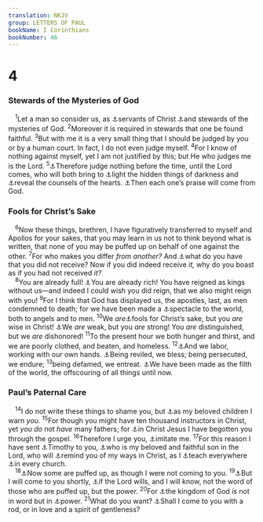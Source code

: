 ```yaml
---
translation: NKJV
group: LETTERS OF PAUL
bookName: I Corinthians 
bookNumber: 46
---
```


<div class="title"><h1>4</h1><h3>Stewards of the Mysteries of God</h3></div>
<span class="verse 1co_4_1"> <sup>1</sup>Let a man so consider us, as <a data-toggle="tooltip" data-placement="bottom" title="Matt. 24:45; Rom. 13:6; 2 Cor. 3:6; Col. 1:25">⚓</a>servants of Christ <a data-toggle="tooltip" data-placement="bottom" title="Luke 12:42; 1 Cor. 9:17; Titus 1:7; 1 Pet. 4:10">⚓</a>and stewards of the mysteries of God. </span>
<span class="verse 1co_4_2"><sup>2</sup>Moreover it is required in stewards that one be found faithful. </span>
<span class="verse 1co_4_3"><sup>3</sup>But with me it is a very small thing that I should be judged by you or by a human court. In fact, I do not even judge myself. </span>
<span class="verse 1co_4_4"><sup>4</sup>For I know of nothing against myself, yet I am not justified by this; but He who judges me is the Lord. </span>
<span class="verse 1co_4_5"><sup>5</sup><a data-toggle="tooltip" data-placement="bottom" title="Matt. 7:1; Rom. 2:1; (Rev. 20:12)">⚓</a>Therefore judge nothing before the time, until the Lord comes, who will both bring to <a data-toggle="tooltip" data-placement="bottom" title="Matt. 10:26">⚓</a>light the hidden things of darkness and <a data-toggle="tooltip" data-placement="bottom" title="1 Cor. 3:13">⚓</a>reveal the counsels of the hearts. <a data-toggle="tooltip" data-placement="bottom" title="Rom. 2:29; 1 Cor. 3:8; (2 Cor. 5:10)">⚓</a>Then each one’s praise will come from God.<br/></span>
<div class="title"><h3>Fools for Christ’s Sake</h3></div>
<span class="verse 1co_4_6"> <sup>6</sup>Now these things, brethren, I have figuratively transferred to myself and Apollos for your sakes, that you may learn in us not to think beyond what is written, that none of you may be puffed up on behalf of one against the other. </span>
<span class="verse 1co_4_7"><sup>7</sup>For who makes you differ <i>from</i> <i>another?</i> And <a data-toggle="tooltip" data-placement="bottom" title="John 3:27; Rom. 12:3, 6; 1 Pet. 4:10">⚓</a>what do you have that you did not receive? Now if you did indeed receive <i>it,</i> why do you boast as if you had not received <i>it?</i><br/></span>
<span class="verse 1co_4_8"> <sup>8</sup>You are already full! <a data-toggle="tooltip" data-placement="bottom" title="Rev. 3:17">⚓</a>You are already rich! You have reigned as kings without us—and indeed I could wish you did reign, that we also might reign with you! </span>
<span class="verse 1co_4_9"><sup>9</sup>For I think that God has displayed us, the apostles, last, as men condemned to death; for we have been made a <a data-toggle="tooltip" data-placement="bottom" title="Heb. 10:33">⚓</a>spectacle to the world, both to angels and to men. </span>
<span class="verse 1co_4_10"><sup>10</sup>We <i>are</i><a data-toggle="tooltip" data-placement="bottom" title="Acts 17:18; 26:24; 1 Cor. 1:18">⚓</a>fools for Christ’s sake, but you <i>are</i> wise in Christ! <a data-toggle="tooltip" data-placement="bottom" title="1 Cor. 2:3; 2 Cor. 13:9">⚓</a>We <i>are</i> weak, but you <i>are</i> strong! You <i>are</i> distinguished, but we <i>are</i> dishonored! </span>
<span class="verse 1co_4_11"><sup>11</sup>To the present hour we both hunger and thirst, and we are poorly clothed, and beaten, and homeless. </span>
<span class="verse 1co_4_12"><sup>12</sup><a data-toggle="tooltip" data-placement="bottom" title="Acts 18:3; 20:34">⚓</a>And we labor, working with our own hands. <a data-toggle="tooltip" data-placement="bottom" title="Matt. 5:44">⚓</a>Being reviled, we bless; being persecuted, we endure; </span>
<span class="verse 1co_4_13"><sup>13</sup>being defamed, we entreat. <a data-toggle="tooltip" data-placement="bottom" title="Lam. 3:45">⚓</a>We have been made as the filth of the world, the offscouring of all things until now.<br/></span>
<div class="title"><h3>Paul’s Paternal Care</h3></div>
<span class="verse 1co_4_14"> <sup>14</sup>I do not write these things to shame you, but <a data-toggle="tooltip" data-placement="bottom" title="2 Cor. 6:13; 12:14; 1 Thess. 2:11; 1 John 2:1; 3 John 4">⚓</a>as my beloved children I warn <i>you.</i></span>
<span class="verse 1co_4_15"><sup>15</sup>For though you might have ten thousand instructors in Christ, yet <i>you</i> <i>do</i> not <i>have</i> many fathers; for <a data-toggle="tooltip" data-placement="bottom" title="Num. 11:12; Acts 18:11; 1 Cor. 3:8; Gal. 4:19; Philem. 10">⚓</a>in Christ Jesus I have begotten you through the gospel. </span>
<span class="verse 1co_4_16"><sup>16</sup>Therefore I urge you, <a data-toggle="tooltip" data-placement="bottom" title="(1 Cor. 11:1); Phil. 3:17; 4:9; (1 Thess. 1:6); 2 Thess. 3:9">⚓</a>imitate me. </span>
<span class="verse 1co_4_17"><sup>17</sup>For this reason I have sent <a data-toggle="tooltip" data-placement="bottom" title="Acts 19:22; Phil. 2:19">⚓</a>Timothy to you, <a data-toggle="tooltip" data-placement="bottom" title="1 Cor. 4:14; 1 Tim. 1:2, 18; 2 Tim. 1:2">⚓</a>who is my beloved and faithful son in the Lord, who will <a data-toggle="tooltip" data-placement="bottom" title="1 Cor. 11:2">⚓</a>remind you of my ways in Christ, as I <a data-toggle="tooltip" data-placement="bottom" title="1 Cor. 7:17; Titus 1:5">⚓</a>teach everywhere <a data-toggle="tooltip" data-placement="bottom" title="1 Cor. 14:33">⚓</a>in every church.<br/></span>
<span class="verse 1co_4_18"> <sup>18</sup><a data-toggle="tooltip" data-placement="bottom" title="1 Cor. 5:2">⚓</a>Now some are puffed up, as though I were not coming to you. </span>
<span class="verse 1co_4_19"><sup>19</sup><a data-toggle="tooltip" data-placement="bottom" title="Acts 19:21; 20:2; 1 Cor. 11:34; 16:5, 7–9; 2 Cor. 1:15">⚓</a>But I will come to you shortly, <a data-toggle="tooltip" data-placement="bottom" title="Acts 18:21; Heb. 6:3; James 4:15">⚓</a>if the Lord wills, and I will know, not the word of those who are puffed up, but the power. </span>
<span class="verse 1co_4_20"><sup>20</sup>For <a data-toggle="tooltip" data-placement="bottom" title="1 Thess. 1:5">⚓</a>the kingdom of God <i>is</i> not in word but in <a data-toggle="tooltip" data-placement="bottom" title="1 Cor. 2:4">⚓</a>power. </span>
<span class="verse 1co_4_21"><sup>21</sup>What do you want? <a data-toggle="tooltip" data-placement="bottom" title="2 Cor. 10:2">⚓</a>Shall I come to you with a rod, or in love and a spirit of gentleness?<br/></span>
